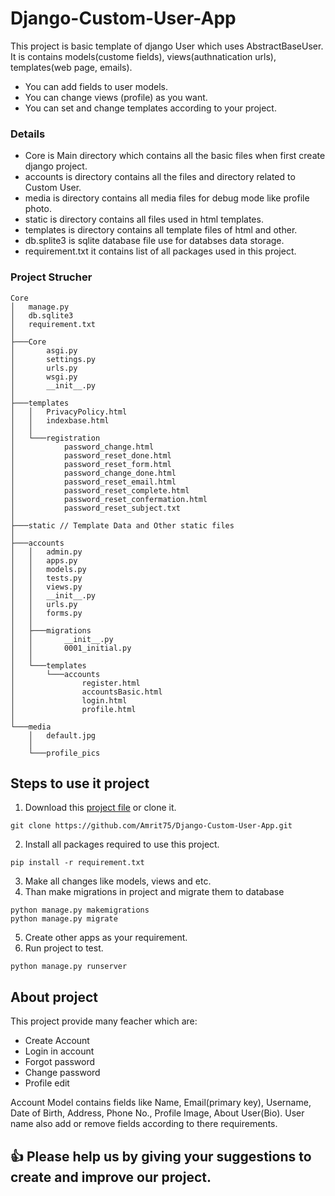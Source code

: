 # Django-Custom-User-App

This project is basic template of django User which uses AbstractBaseUser. It is contains models(custome fields), views(authnatication urls), templates(web page, emails).

- You can add fields to user models.
- You can change views (profile) as you want.
- You can set and change templates according to your project.

### Details
  
- Core is Main directory which contains all the basic files when first create django project.
- accounts is directory contains all the files and directory related to Custom User.
- media is directory contains all media files for debug mode like profile photo.
- static is directory contains all files used in html templates.
- templates is directory contains all template files of html and other.
- db.splite3 is sqlite database file use for databses data storage.
- requirement.txt it contains list of all packages used in this project.

### Project Strucher
```
Core
│   manage.py
│   db.sqlite3
│   requirement.txt
│
├───Core
│       asgi.py
│       settings.py
│       urls.py
│       wsgi.py
│       __init__.py
│   
├───templates
│   │   PrivacyPolicy.html
│   │   indexbase.html
│   │
│   └───registration
│           password_change.html
│           password_reset_done.html
│           password_reset_form.html
│           password_change_done.html
│           password_reset_email.html
│           password_reset_complete.html
│           password_reset_confermation.html
│           password_reset_subject.txt
│
├───static // Template Data and Other static files
│
├───accounts
│   │   admin.py
│   │   apps.py
│   │   models.py
│   │   tests.py
│   │   views.py
│   │   __init__.py
│   │   urls.py
│   │   forms.py
│   │
│   ├───migrations
│   │       __init__.py
│   │       0001_initial.py
│   │   
│   └───templates
│       └───accounts
│               register.html
│               accountsBasic.html
│               login.html
│               profile.html
│
└───media
    │   default.jpg
    │
    └───profile_pics
``` 
## Steps to use it project

1. Download this [project file](https://github.com/Amrit75/Django-Custom-User-App/archive/refs/heads/master.zip) or clone it. 
```
git clone https://github.com/Amrit75/Django-Custom-User-App.git
``` 
2. Install all packages required to use this project.  
```
pip install -r requirement.txt
```
3. Make all changes like models, views and etc.
4. Than make migrations in project and migrate them to database
```
python manage.py makemigrations
python manage.py migrate
```
5. Create other apps as your requirement.
6. Run project to test.
```
python manage.py runserver
```

## About project 
This project provide many feacher which are:
- Create Account
- Login in account
- Forgot password
- Change password
- Profile edit

Account Model contains fields like Name, Email(primary key), Username, Date of Birth, Address, Phone No., Profile Image, About User(Bio). User name also add or remove fields according to there requirements.

## :+1: Please help us by giving your suggestions to create and improve our project.
